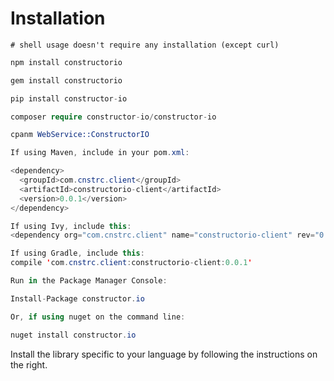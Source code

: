 # Installation

```shell
# shell usage doesn't require any installation (except curl)
```

```javascript
npm install constructorio
```

```ruby
gem install constructorio
```

```python
pip install constructor-io
```

```php
composer require constructor-io/constructor-io
```

```perl
cpanm WebService::ConstructorIO
```

```java
If using Maven, include in your pom.xml:

<dependency>
  <groupId>com.cnstrc.client</groupId>
  <artifactId>constructorio-client</artifactId>
  <version>0.0.1</version>
</dependency>

If using Ivy, include this:
<dependency org="com.cnstrc.client" name="constructorio-client" rev="0.0.1" />

If using Gradle, include this:
compile 'com.cnstrc.client:constructorio-client:0.0.1'
```

```csharp
Run in the Package Manager Console:

Install-Package constructor.io

Or, if using nuget on the command line:

nuget install constructor.io
```

Install the library specific to your language by following the instructions on the right.
